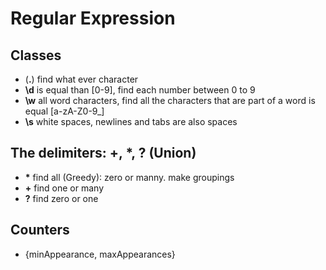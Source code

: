 # Regular Expression

## Classes
- (__.__)  find what ever character
- __\d__ is equal than [0-9], find each number between 0 to 9
- __\w__ all word characters, find all the characters that are part of a word is equal [a-zA-Z0-9_]
- __\s__ white spaces, newlines and tabs are also spaces

## The delimiters: +, *, ? (Union)
- __*__ find all (Greedy): zero or manny. make groupings
- __+__ find one or many 
- __?__ find zero or one

## Counters
- {minAppearance, maxAppearances}